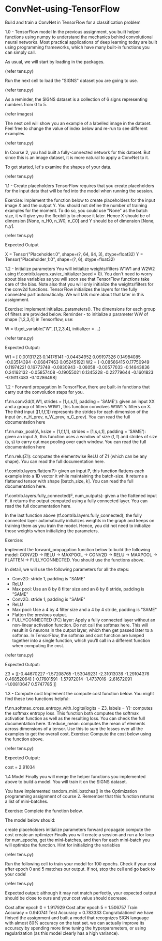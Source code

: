 # ConvNet-using-TensorFlow
Build and train a ConvNet in TensorFlow for a classification problem

1.0 - TensorFlow model
In the previous assignment, you built helper functions using numpy to understand the mechanics behind convolutional neural networks. Most practical applications of deep learning today are built using programming frameworks, which have many built-in functions you can simply call.

As usual, we will start by loading in the packages.

(refer tens.py)

Run the next cell to load the "SIGNS" dataset you are going to use.

(refer tens.py)

As a reminder, the SIGNS dataset is a collection of 6 signs representing numbers from 0 to 5.

(refer images)

The next cell will show you an example of a labelled image in the dataset. Feel free to change the value of index below and re-run to see different examples.

(refer tens.py)

In Course 2, you had built a fully-connected network for this dataset. But since this is an image dataset, it is more natural to apply a ConvNet to it.

To get started, let's examine the shapes of your data.

(refer tens.py)

1.1 - Create placeholders
TensorFlow requires that you create placeholders for the input data that will be fed into the model when running the session.

Exercise: Implement the function below to create placeholders for the input image X and the output Y. You should not define the number of training examples for the moment. To do so, you could use "None" as the batch size, it will give you the flexibility to choose it later. Hence X should be of dimension [None, n_H0, n_W0, n_C0] and Y should be of dimension [None, n_y].

(refer tens.py)

Expected Output

X = Tensor("Placeholder:0", shape=(?, 64, 64, 3), dtype=float32)
Y = Tensor("Placeholder_1:0", shape=(?, 6), dtype=float32)


1.2 - Initialize parameters
You will initialize weights/filters  W1W1  and  W2W2  using tf.contrib.layers.xavier_initializer(seed = 0). You don't need to worry about bias variables as you will soon see that TensorFlow functions take care of the bias. Note also that you will only initialize the weights/filters for the conv2d functions. TensorFlow initializes the layers for the fully connected part automatically. We will talk more about that later in this assignment.

Exercise: Implement initialize_parameters(). The dimensions for each group of filters are provided below. Reminder - to initialize a parameter  WW  of shape [1,2,3,4] in Tensorflow, use:

W = tf.get_variable("W", [1,2,3,4], initializer = ...)

(refer tens.py)

Expected Output:

W1 =	[ 0.00131723 0.14176141 -0.04434952 0.09197326 0.14984085 -0.03514394 
-0.06847463 0.05245192]
W2 =	[-0.08566415 0.17750949 0.11974221 0.16773748 -0.0830943 -0.08058 
-0.00577033 -0.14643836 0.24162132 -0.05857408 -0.19055021 0.1345228 
-0.22779644 -0.1601823 -0.16117483 -0.10286498]


1.2 - Forward propagation
In TensorFlow, there are built-in functions that carry out the convolution steps for you.

tf.nn.conv2d(X,W1, strides = [1,s,s,1], padding = 'SAME'): given an input  XX  and a group of filters  W1W1 , this function convolves  W1W1 's filters on X. The third input ([1,f,f,1]) represents the strides for each dimension of the input (m, n_H_prev, n_W_prev, n_C_prev). You can read the full documentation here

tf.nn.max_pool(A, ksize = [1,f,f,1], strides = [1,s,s,1], padding = 'SAME'): given an input A, this function uses a window of size (f, f) and strides of size (s, s) to carry out max pooling over each window. You can read the full documentation here

tf.nn.relu(Z1): computes the elementwise ReLU of Z1 (which can be any shape). You can read the full documentation here.

tf.contrib.layers.flatten(P): given an input P, this function flattens each example into a 1D vector it while maintaining the batch-size. It returns a flattened tensor with shape [batch_size, k]. You can read the full documentation here.

tf.contrib.layers.fully_connected(F, num_outputs): given a the flattened input F, it returns the output computed using a fully connected layer. You can read the full documentation here.

In the last function above (tf.contrib.layers.fully_connected), the fully connected layer automatically initializes weights in the graph and keeps on training them as you train the model. Hence, you did not need to initialize those weights when initializing the parameters.

Exercise:

Implement the forward_propagation function below to build the following model: CONV2D -> RELU -> MAXPOOL -> CONV2D -> RELU -> MAXPOOL -> FLATTEN -> FULLYCONNECTED. You should use the functions above.

In detail, we will use the following parameters for all the steps:

 - Conv2D: stride 1, padding is "SAME"
 - ReLU
 - Max pool: Use an 8 by 8 filter size and an 8 by 8 stride, padding is "SAME"
 - Conv2D: stride 1, padding is "SAME"
 - ReLU
 - Max pool: Use a 4 by 4 filter size and a 4 by 4 stride, padding is "SAME"
 - Flatten the previous output.
 - FULLYCONNECTED (FC) layer: Apply a fully connected layer without an non-linear activation function. Do not call the softmax here. This will result in 6 neurons in the output layer, which then get passed later to a softmax. In TensorFlow, the softmax and cost function are lumped together into a single function, which you'll call in a different function when computing the cost. 

(refer tens.py)

Expected Output:

Z3 =	[[-0.44670227 -1.57208765 -1.53049231 -2.31013036 -1.29104376 0.46852064] 
[-0.17601591 -1.57972014 -1.4737016 -2.61672091 -1.00810647 0.5747785 ]]


1.3 - Compute cost
Implement the compute cost function below. You might find these two functions helpful:

tf.nn.softmax_cross_entropy_with_logits(logits = Z3, labels = Y): computes the softmax entropy loss. This function both computes the softmax activation function as well as the resulting loss. You can check the full documentation here.
tf.reduce_mean: computes the mean of elements across dimensions of a tensor. Use this to sum the losses over all the examples to get the overall cost.
Exercise: Compute the cost below using the function above.

(refer tens.py)

Expected Output:

cost =	2.91034


1.4 Model
Finally you will merge the helper functions you implemented above to build a model. You will train it on the SIGNS dataset.

You have implemented random_mini_batches() in the Optimization programming assignment of course 2. Remember that this function returns a list of mini-batches.

Exercise: Complete the function below.

The model below should:

create placeholders
initialize parameters
forward propagate
compute the cost
create an optimizer
Finally you will create a session and run a for loop for num_epochs, get the mini-batches, and then for each mini-batch you will optimize the function. Hint for initializing the variables

(refer tens.py)

Run the following cell to train your model for 100 epochs. Check if your cost after epoch 0 and 5 matches our output. If not, stop the cell and go back to your code!

(refer tens.py)

Expected output: although it may not match perfectly, your expected output should be close to ours and your cost value should decrease.

Cost after epoch 0 =	1.917929
Cost after epoch 5 =	1.506757
Train Accuracy =	0.940741
Test Accuracy =	0.783333
Congratulations! we have finised the assignment and built a model that recognizes SIGN language with almost 80% accuracy on the test set. we can actually improve its accuracy by spending more time tuning the hyperparameters, or using regularization (as this model clearly has a high variance).
